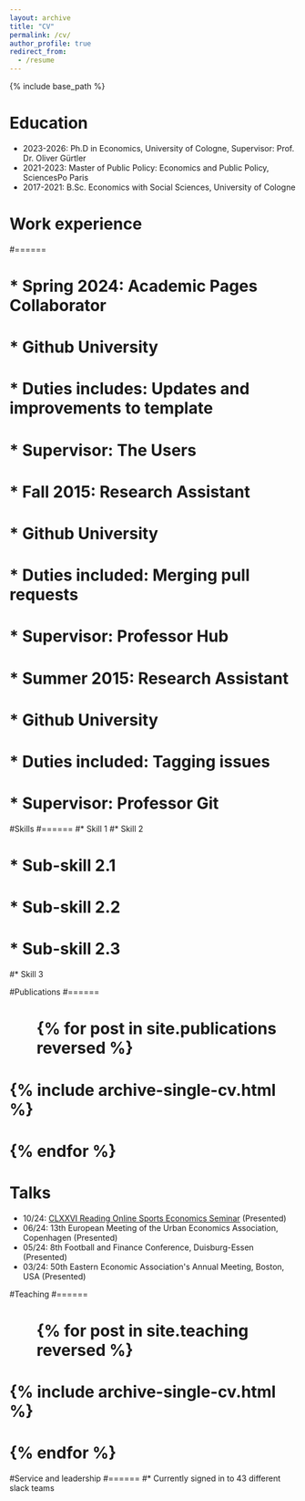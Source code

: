 ```yaml
---
layout: archive
title: "CV"
permalink: /cv/
author_profile: true
redirect_from:
  - /resume
---
```


{% include base_path %}

Education
======
* 2023-2026: Ph.D in Economics, University of Cologne, Supervisor: Prof. Dr. Oliver Gürtler
* 2021-2023: Master of Public Policy: Economics and Public Policy, SciencesPo Paris 
* 2017-2021: B.Sc. Economics with Social Sciences, University of Cologne

# Work experience
#======
# * Spring 2024: Academic Pages Collaborator
#  * Github University
#  * Duties includes: Updates and improvements to template
#  * Supervisor: The Users

# * Fall 2015: Research Assistant
#  * Github University
#  * Duties included: Merging pull requests
#  * Supervisor: Professor Hub


# * Summer 2015: Research Assistant
#  * Github University
#  * Duties included: Tagging issues
#  * Supervisor: Professor Git
  
#Skills
#======
#* Skill 1
#* Skill 2
#  * Sub-skill 2.1
#  * Sub-skill 2.2
#  * Sub-skill 2.3
#* Skill 3

#Publications
#======
 # <ul>{% for post in site.publications reversed %}
 #   {% include archive-single-cv.html %}
 # {% endfor %}</ul>
  
Talks
======
* 10/24: [CLXXVI Reading Online Sports Economics Seminar](https://www.youtube.com/watch?v=FBOQT_6JYmY&t=158s) (Presented)
* 06/24: 13th European Meeting of the Urban Economics Association, Copenhagen (Presented)
* 05/24: 8th Football and Finance Conference, Duisburg-Essen (Presented)
* 03/24: 50th Eastern Economic Association's Annual Meeting, Boston, USA (Presented)

  
#Teaching
#======
#  <ul>{% for post in site.teaching reversed %}
#    {% include archive-single-cv.html %}
#  {% endfor %}</ul>
  
#Service and leadership
#======
#* Currently signed in to 43 different slack teams
